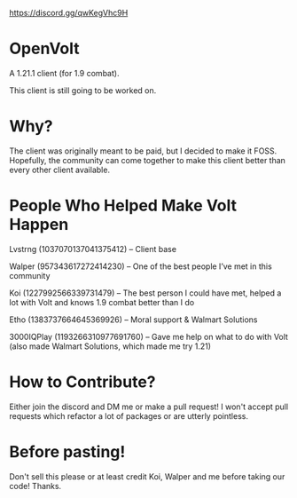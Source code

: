 https://discord.gg/qwKegVhc9H
# OpenVolt

A 1.21.1 client (for 1.9 combat).

This client is still going to be worked on.

# Why?

The client was originally meant to be paid, but I decided to make it FOSS. Hopefully, the community can come together to make this client better than every other client available.

# People Who Helped Make Volt Happen

Lvstrng (1037070137041375412) – Client base

Walper (957343617272414230) – One of the best people I’ve met in this community

Koi (1227992566339731479) – The best person I could have met, helped a lot with Volt and knows 1.9 combat better than I do

Etho (1383737664645369926) – Moral support & Walmart Solutions

3000IQPlay (1193266310977691760) – Gave me help on what to do with Volt (also made Walmart Solutions, which made me try 1.21)

# How to Contribute? 
Either join the discord and DM me or make a pull request!
I won't accept pull requests which refactor a lot of packages or are utterly pointless.

# Before pasting!

Don't sell this please or at least credit Koi, Walper and me before taking our code! Thanks.
